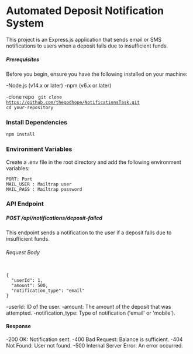 # Automated Deposit Notification System

This project is an Express.js application that sends email or SMS notifications to users when a deposit fails due to insufficient funds.

##### Prerequisites

Before you begin, ensure you have the following installed on your machine:

-Node.js (v14.x or later)
-npm (v6.x or later)

-clone repo
<code>
git clone https://github.com/thegodhope/NotificationsTask.git
cd your-repository
</code>

### Install Dependencies

<code>npm install</code>

### Environment Variables

Create a .env file in the root directory and add the following environment variables:

```
PORT: Port
MAIL_USER : Mailtrap user
MAIL_PASS : Mailtrap password
```

### API Endpoint

##### POST /api/notifications/deposit-failed

This endpoint sends a notification to the user if a deposit fails due to insufficient funds.

###### Request Body

<code>
{
  "userId": 1,
  "amount": 500,
  "notification_type": "email"
}
</code>

-userId: ID of the user.
-amount: The amount of the deposit that was attempted.
-notification_type: Type of notification ('email' or 'mobile').

#### Response

-200 OK: Notification sent.
-400 Bad Request: Balance is sufficient.
-404 Not Found: User not found.
-500 Internal Server Error: An error occurred.
